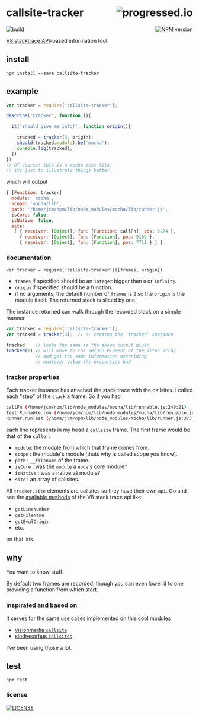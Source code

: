 # callsite-tracker [<img alt="progressed.io" src="http://progressed.io/bar/99" align="right"/>](https://github.com/fehmicansaglam/progressed.io)

[<img alt="build" src="http://img.shields.io/travis/stringparser/callsite-tracker/master.svg?style=flat-square" align="left"/>](https://travis-ci.org/stringparser/callsite-tracker/builds)
[<img alt="NPM version" src="http://img.shields.io/npm/v/callsite-tracker.svg?style=flat-square" align="right"/>](http://www.npmjs.org/package/callsite-tracker)
<br>

[V8 stacktrace API](https://code.google.com/p/v8/wiki/JavaScriptStackTraceApi)-based information tool.

## install

    npm install --save callsite-tracker

## example

```js
var tracker = require('callsite-tracker');

describe('tracker', function (){

  it('should give me info!', function origin(){

    tracked = tracker(3, origin);
    should(tracked.module).be('mocha');
    console.log(tracked);
  })
})
// Of course! this is a mocha test file!
// its just to illustrate things better.
```

which will output

```js
{ [Function: tracker]
  module: 'mocha',
  scope: 'mocha/lib',
  path: '/home/jcm/npm/lib/node_modules/mocha/lib/runner.js',
  isCore: false,
  isNative: false,
  site:
   [ { receiver: [Object], fun: [Function: callFn], pos: 5274 },
     { receiver: [Object], fun: [Function], pos: 5169 },
     { receiver: [Object], fun: [Function], pos: 7711 } ] }
```

### documentation

`var tracker = require('callsite-tracker')([frames, origin])`

 - `frames` if specified should be an `integer` bigger than `0` or `Infinity`.
 - `origin` if specified should be a function.
 - if no arguments, the default number of `frames` is `2` so the `origin` is the module itself. The returned stack is sliced by one.

The instance returned can walk through the recorded stack on a simple manner

```js
var tracker = require('callsite-tracker');
var tracked = tracker(3);  // <- creates the `tracker` instance

tracked    // looks the same as the above output given
tracked(1) // will move to the second element of the sites array
           // and get the same information overriding
           // whatever value the properties had
```

### tracker properties

Each tracker instance has attached the stack trace with the callsites. I called each "step" of the `stack` a frame. So if you had

```bash
callFn (/home/jcm/npm/lib/node_modules/mocha/lib/runnable.js:249:21)
Test.Runnable.run (/home/jcm/npm/lib/node_modules/mocha/lib/runnable.js:242:7)
Runner.runTest (/home/jcm/npm/lib/node_modules/mocha/lib/runner.js:373:10)
```
each line represents in my head a `callsite` frame. The first frame would be
that of the `caller`.

 - `module`: the module from which that frame comes from.
 - `scope` : the module's module (thats why is called scope you know).
 - `path`  : `__filename` of the frame.
 - `isCore` : was the `module` a `node`'s core module?
 - `isNative` : was a native `v8` module?
 - `site` : an array of callsites.


All `tracker.site` elements are callsites so they have their own `api`. Go and see the [avaliable methods](https://code.google.com/p/v8/wiki/JavaScriptStackTraceApi) of the V8 stack trace api like:
 - `getLineNumber`
 - `getFileName`
 - `getEvalOrigin`
 - etc.

on that link.

## why

You want to know stuff.

By default two frames are recorded, though you can even lower it to one providing a function from which start.

### inspirated and based on

It serves for the same use cases implemented on this cool modules

 - [visionmedia `callsite`](https://github.com/visionmedia/callsite)
 - [sindresorhus `callsites`](https://github.com/sindresorhus/callsites)

I've been using those a lot.

## test

    npm test

### license

[<img alt="LICENSE" src="http://img.shields.io/npm/l/callsite-tracker.svg?style=flat-square"/>](http://opensource.org/licenses/MIT)
